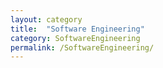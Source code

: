 ```yaml
---
layout: category
title:  "Software Engineering"
category: SoftwareEngineering
permalink: /SoftwareEngineering/
---
```

